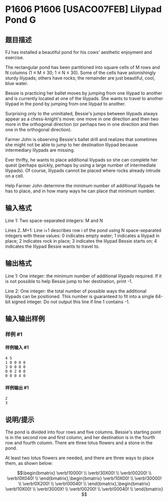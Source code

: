 # P1606 P1606 [USACO07FEB] Lilypad Pond G

## 题目描述

FJ has installed a beautiful pond for his cows' aesthetic enjoyment and exercise.

The rectangular pond has been partitioned into square cells of M rows and N columns (1 ≤ M ≤ 30; 1 ≤ N ≤ 30). Some of the cells have astonishingly sturdy lilypads; others have rocks; the remainder are just beautiful, cool, blue water.

Bessie is practicing her ballet moves by jumping from one lilypad to another and is currently located at one of the lilypads. She wants to travel to another lilypad in the pond by jumping from one lilypad to another.

Surprising only to the uninitiated, Bessie's jumps between lilypads always appear as a chess-knight's move: one move in one direction and then two more in the orthogonal direction (or perhaps two in one direction and then one in the orthogonal direction).

Farmer John is observing Bessie's ballet drill and realizes that sometimes she might not be able to jump to her destination lilypad because intermediary lilypads are missing.

Ever thrifty, he wants to place additional lilypads so she can complete her quest (perhaps quickly, perhaps by using a large number of intermediate lilypads). Of course, lilypads cannot be placed where rocks already intrude on a cell.

Help Farmer John determine the minimum number of additional lilypads he has to place, and in how many ways he can place that minimum number.


## 输入格式

Line 1: Two space-separated integers: M and N

Lines 2..M+1: Line i+1 describes row i of the pond using N space-separated integers with these values: 0 indicates empty water; 1 indicates a lilypad in place; 2 indicates rock in place; 3 indicates the lilypad Bessie starts on; 4 indicates the lilypad Bessie wants to travel to.

## 输出格式

Line 1: One integer: the minimum number of additional lilypads required. If it is not possible to help Bessie jump to her destination, print -1.

Line 2: One integer: the total number of possible ways the additional lilypads can be positioned. This number is guaranteed to fit into a single 64-bit signed integer. Do not output this line if line 1 contains -1.

## 输入输出样例

### 样例 #1

#### 样例输入 #1

```
4 5
1 0 0 0 0
3 0 0 0 0
0 0 2 0 0
0 0 0 4 0
```

#### 样例输出 #1

```
2
3
```

## 说明/提示


The pond is divided into four rows and five columns. Bessie's starting point is in the second row and first column, and her destination is in the fourth row and fourth column. There are three lotus flowers and a stone in the pond.

At least two lotus flowers are needed, and there are three ways to place them, as shown below:

$$\begin{bmatrix}
\verb!10000! \\
\verb!30X00! \\
\verb!00200! \\
\verb!0X040! \\
\end{bmatrix},\begin{bmatrix}
\verb!10X00! \\
\verb!30000! \\
\verb!0X200! \\
\verb!00040! \\
\end{bmatrix},\begin{bmatrix}
\verb!10X00! \\
\verb!3000X! \\
\verb!00200! \\
\verb!00040! \\
\end{bmatrix}
$$
